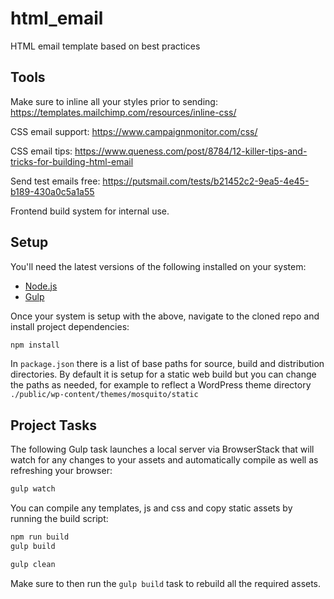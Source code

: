 # html_email
HTML email template based on best practices

## Tools

Make sure to inline all your styles prior to sending:
https://templates.mailchimp.com/resources/inline-css/

CSS email support:
https://www.campaignmonitor.com/css/

CSS email tips:
https://www.queness.com/post/8784/12-killer-tips-and-tricks-for-building-html-email

Send test emails free:
https://putsmail.com/tests/b21452c2-9ea5-4e45-b189-430a0c5a1a55

Frontend build system for internal use.

## Setup

You'll need the latest versions of the following installed on your system:

* [Node.js](https://nodejs.org/en/)
* [Gulp](http://gulpjs.com/)

Once your system is setup with the above, navigate to the cloned repo and install project dependencies:

```javascript
npm install
```

In ```package.json``` there is a list of base paths for source, build and distribution directories. By default it is setup for a static web build but you can change the paths as needed, for example to reflect a WordPress theme directory ```./public/wp-content/themes/mosquito/static```

## Project Tasks

The following Gulp task launches a local server via BrowserStack that will watch for any changes to your assets and automatically compile as well as refreshing your browser:

```javascript
gulp watch
```

You can compile any templates, js and css and copy static assets by running the build script:

```javascript
npm run build
gulp build
```

```javascript
gulp clean
```

Make sure to then run the ```gulp build``` task to rebuild all the required assets.
